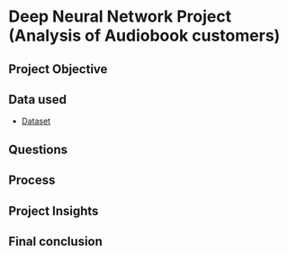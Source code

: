 # Deep Neural Network Project (Analysis of Audiobook customers)
## Project Objective

## Data used
- <a href = "https://github.com/pagonzales/Deep_Neural_Networks_Project_Audiobook_Analysis/blob/main/Audiobooks_data.csv">Dataset</a>
## Questions

## Process

## Project Insights

## Final conclusion

